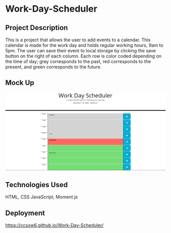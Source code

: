 # Work-Day-Scheduler

## Project Description
This is a project that allows the user to add events to a calendar. This calendar is made for the work day and holds regular working hours, 9am to 5pm. The user can save their event to local storage by clicking the save button on the right of each column. Each row is color coded depending on the time of day; grey corresponds to the past, red corresponds to the present, and green corresponds to the future. 

## Mock Up
![Page Image](Schedulerpic.PNG)

## Technologies Used
HTML, CSS JavaScript, Moment.js

## Deployment

https://ccsxw6.github.io/Work-Day-Scheduler/



